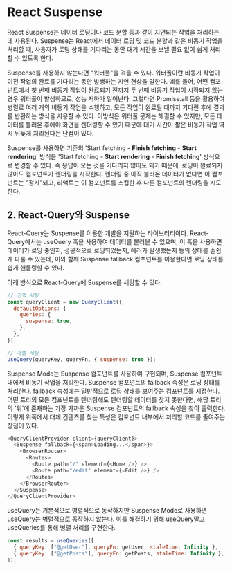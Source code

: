 # React Suspense

React Suspense는 데이터 로딩이나 코드 분할 등과 같이 지연되는 작업을 처리하는 데 사용된다. Suspense는 React에서 데이터 로딩 및 코드 분할과 같은 비동기 작업을 처리할 때, 사용자가 로딩 상태를 기다리는 동안 대기 시간을 보낼 필요 없이 쉽게 처리할 수 있도록 한다.

Suspense를 사용하지 않는다면 "워터풀"을 겪을 수 있다. 워터폴이란 비동기 작업이 이전 작업의 완료를 기다리는 동안 발생하는 지연 현상을 말한다. 예를 들어, 어떤 컴포넌트에서 첫 번째 비동기 작업이 완료되기 전까지 두 번째 비동기 작업이 시작되지 않는 경우 워터폴이 발생하므로, 성능 저하가 일어난다. 그렇다면 Promise.all 등을 활용하여 병렬로 여러 개의 비동기 작업을 수행하고, 모든 작업이 완료될 때까지 기다린 후에 결과를 반환하는 방식을 사용할 수 있다. 이방식은 워터풀 문제는 해결할 수 있지만, 모든 데이터를 불러온 후에야 화면을 렌더링할 수 있기 때문에 대기 시간이 짧은 비동기 작업 역시 뒤늦게 처리된다는 단점이 있다.

Suspense를 사용하면 기존의 'Start fetching - **Finish fetching** - **Start rendering**' 방식을 'Start fetching - **Start rendering** - **Finish fetching**' 방식으로 변경할 수 있다. 즉 응답이 오는 것을 기다리지 않아도 되기 때문에, 로딩이 완료되지 않아도 컴포넌트가 렌더링을 시작한다. 렌더링 중 아직 불러온 데이터가 없다면 이 컴포넌트는 "정지"되고, 리액트는 이 컴포넌트를 스킵한 후 다른 컴포넌트의 렌더링을 시도한다.

## 2. React-Query와 Suspense

React-Query는 Suspense를 이용한 개발을 지원하는 라이브러리이다. React-Query에서는 useQuery 훅을 사용하여 데이터를 불러올 수 있으며, 이 훅을 사용하면 데이터가 로딩 중인지, 성공적으로 로딩되었는지, 에러가 발생했는지 등의 상태를 손쉽게 다룰 수 있는데, 이와 함께 Suspense fallback 컴포넌트를 이용한다면 로딩 상태를 쉽게 핸들링할 수 있다.

아래 방식으로 React-Query에 Suspense를 세팅할 수 있다.

```js
// 전역 세팅
const queryClient = new QueryClient({
  defaultOptions: {
    queries: {
      suspense: true,
    },
  },
});
```

```js
// 개별 세팅
useQuery(queryKey, queryFn, { suspense: true });
```

Suspense Mode는 Suspense 컴포넌트를 사용하여 구현되며, Suspense 컴포넌트 내에서 비동기 작업을 처리한다. Suspense 컴포넌트의 fallback 속성은 로딩 상태를 처리한다. fallback 속성에는 일반적으로 로딩 상태를 보여주는 컴포넌트를 지정한다. 어떤 트리의 모든 컴포넌트를 렌더링해도 렌더링할 데이터를 찾지 못한다면, 해당 트리의 '위'에 존재하는 가장 가까운 Suspense 컴포넌트의 fallback 속성을 찾아 출력한다. 이렇게 위쪽에서 대체 컨텐츠를 찾는 특성은 컴포넌트 내부에서 처리할 코드를 줄여주는 장점이 있다.

```js
<QueryClientProvider client={queryClient}>
  <Suspense fallback={<span>Loading...</span>}>
    <BrowserRouter>
      <Routes>
        <Route path="/" element={<Home />} />
        <Route path="/edit" element={<Edit />} />
      </Routes>
    </BrowserRouter>
  </Suspense>
</QueryClientProvider>
```

useQuery는 기본적으로 병렬적으로 동작하지만 Suspense Mode로 사용하면 useQuery는 병렬적으로 동작하지 않는다. 이를 해결하기 위해 useQuery말고 useQueries를 통해 병렬 처리를 구현한다.

```js
const results = useQueries([
  { queryKey: ["@getUser"], queryFn: getUser, staleTime: Infinity },
  { queryKey: ["@getPosts"], queryFn: getPosts, staleTime: Infinity },
]);
```
